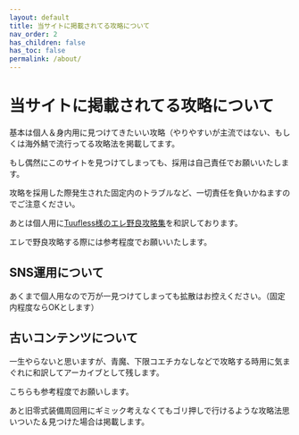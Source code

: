 ```yaml
---
layout: default
title: 当サイトに掲載されてる攻略について
nav_order: 2
has_children: false
has_toc: false
permalink: /about/
---
```


# 当サイトに掲載されてる攻略について

基本は個人＆身内用に見つけてきたいい攻略（やりやすいが主流ではない、もしくは海外鯖で流行ってる攻略法を掲載してます。

もし偶然にこのサイトを見つけてしまっても、採用は自己責任でお願いいたします。

攻略を採用した際発生された固定内のトラブルなど、一切責任を負いかねますのでご注意ください。

あとは個人用に[Tuufless様のエレ野良攻略集](https://tuufless.github.io/FFXIV-Elemental-Raid-Macros/)を和訳しております。

エレで野良攻略する際には参考程度でお願いいたします。

## SNS運用について

あくまで個人用なので万が一見つけてしまっても拡散はお控えください。（固定内程度ならOKとします）

## 古いコンテンツについて

一生やらないと思いますが、青魔、下限コエチカなしなどで攻略する時用に気まぐれに和訳してアーカイブとして残します。

こちらも参考程度でお願いします。

あと旧零式装備周回用にギミック考えなくてもゴリ押しで行けるような攻略法思いついた＆見つけた場合は掲載します。
